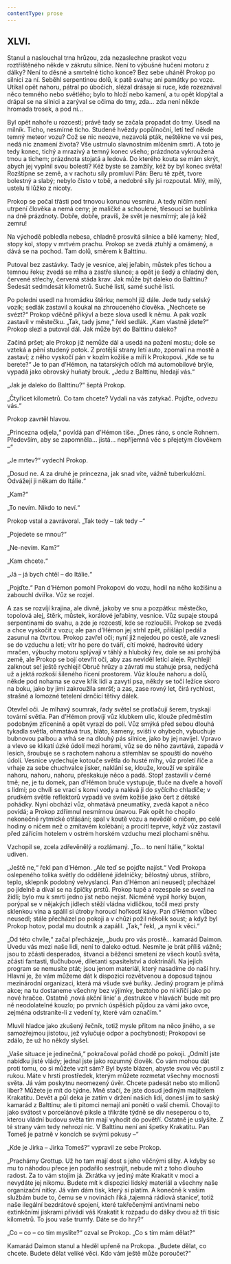 ```yaml
---
contentType: prose
---
```


## XLVI.

Stanul a naslouchal trna hrůzou, zda nezaslechne praskot vozu roztříštěného někde v zákrutu silnice. Není to výbušné hučení motoru z dálky? Není to děsné a smrtelné ticho konce? Bez sebe uháněl Prokop po silnici za ní. Seběhl serpentinou dolů, k patě svahu; ani památky po voze. Utíkal opět nahoru, pátral po úbočích, slézal drásaje si ruce, kde rozeznával něco temného nebo světlého; bylo to hloží nebo kamení, a tu opět klopýtal a drápal se na silnici a zarýval se očima do tmy, zda… zda není někde hromada trosek, a pod ní…

Byl opět nahoře u rozcestí; právě tady se začala propadat do tmy. Usedl na milník. Ticho, nesmírné ticho. Studené hvězdy popůlnoční, letí teď někde temný meteor vozu? Což se nic neozve, nezavolá pták, neštěkne ve vsi pes, nedá nic znamení života? Vše ustrnulo slavnostním mlčením smrti. A toto je tedy konec, tichý a mrazivý a temný konec všeho; prázdnota vykroužená tmou a tichem; prázdnota stojatá a ledová. Do kterého kouta se mám skrýt, abych jej vyplnil svou bolestí? Kéž byste se zamžily, kéž by byl konec světa! Rozštípne se země, a v rachotu síly promluví Pán: Beru tě zpět, tvore bolestný a slabý; nebylo čisto v tobě, a nedobré síly jsi rozpoutal. Milý, milý, ustelu ti lůžko z nicoty.

Prokop se počal třásti pod trnovou korunou vesmíru. A tedy ničím není utrpení člověka a nemá ceny; je maličké a schoulené, třesoucí se bublinka na dně prázdnoty. Dobře, dobře, pravíš, že svět je nesmírný; ale já kéž zemru!

Na východě pobledla nebesa, chladně prosvítá silnice a bílé kameny; hleď, stopy kol, stopy v mrtvém prachu. Prokop se zvedá ztuhlý a omámený, a dává se na pochod. Tam dolů, směrem k Balttinu.

Putoval bez zastávky. Tady je vesnice, alej jeřabin, můstek přes tichou a temnou řeku; zvedá se mlha a zastře slunce; a opět je šedý a chladný den, červené střechy, červená stáda krav. Jak může být daleko do Balttinu? Šedesát sedmdesát kilometrů. Suché listí, samé suché listí.

Po poledni usedl na hromádku štěrku; nemohl již dále. Jede tudy selský vozík; sedlák zastavil a koukal na zhrouceného člověka. „Nechcete se svézt?“ Prokop vděčně přikývl a beze slova usedl k němu. A pak vozík zastavil v městečku. „Tak, tady jsme,“ řekl sedlák. „Kam vlastně jdete?“ Prokop slezl a putoval dál. Jak může být do Balttinu daleko?

Začíná pršet; ale Prokop již nemůže dál a usedá na pažení mostu; dole se vzteká a pění studený potok. Z protější strany letí auto, zpomalí na mostě a zastaví; z něho vyskočí pán v kozím kožiše a míří k Prokopovi. „Kde se tu berete?“ Je to pan d’Hémon, na tatarských očích má automobilové brýle, vypadá jako obrovský huňatý brouk. „Jedu z Balttinu, hledají vás.“

„Jak je daleko do Balttinu?“ šeptá Prokop.

„Čtyřicet kilometrů. Co tam chcete? Vydali na vás zatykač. Pojďte, odvezu vás.“

Prokop zavrtěl hlavou.

„Princezna odjela,“ povídá pan d’Hémon tiše. „Dnes ráno, s oncle Rohnem. Především, aby se zapomněla… jistá… nepříjemná věc s přejetým člověkem –“

„Je mrtev?“ vydechl Prokop.

„Dosud ne. A za druhé je princezna, jak snad víte, vážně tuberkulózní. Odvážejí ji někam do Itálie.“

„Kam?“

„To nevím. Nikdo to neví.“

Prokop vstal a zavrávoral. „Tak tedy – tak tedy –“

„Pojedete se mnou?“

„Ne-nevím. Kam?“

„Kam chcete.“

„Já – já bych chtěl – do Itálie.“

„Pojďte.“ Pan d’Hémon pomohl Prokopovi do vozu, hodil na něho kožišinu a zabouchl dvířka. Vůz se rozjel.

A zas se rozvíjí krajina, ale divně, jakoby ve snu a pozpátku: městečko, topolová alej, štěrk, můstek, korálové jeřabiny, vesnice. Vůz supaje stoupá serpentinami do svahu, a zde je rozcestí, kde se rozloučili. Prokop se zvedá a chce vyskočit z vozu; ale pan d’Hémon jej strhl zpět, přišlápl pedál a zasunul na čtvrtou. Prokop zavřel oči; nyní již nejedou po cestě, ale vznesli se do vzduchu a letí; vítr ho pere do tváří, cítí mokré, hadrovité údery mračen, výbuchy motoru splývají v táhlý a hluboký řev, dole se asi prohýbá země, ale Prokop se bojí otevřít oči, aby zas neviděl letící aleje. Rychleji! zalknout se! ještě rychleji! Obruč hrůzy a závrati mu stahuje prsa, nedýchá už a jektá rozkoší šíleného řícení prostorem. Vůz klouže nahoru a dolů, někde pod nohama se ozve křik lidí a zavytí psa, někdy se točí ležíce skoro na boku, jako by jimi zakroužila smršť; a zas, zase rovný let, čirá rychlost, strašné a lomozné tetelení drnčící tětivy dálek.

Otevřel oči. Je mlhavý soumrak, řady světel se protlačují šerem, tryskají tovární světla. Pan d’Hémon províjí vůz klubkem ulic, klouže předměstím podobným zřícenině a opět vyrazí do polí. Vůz smýká před sebou dlouhá tykadla světla, ohmatává trus, bláto, kameny, sviští v ohybech, vybuchuje bubnovou palbou a vrhá se na dlouhý pás silnice, jako by jej navíjel. Vpravo a vlevo se klikatí úzké údolí mezi horami, vůz se do něho zavrtává, zapadá v lesích, šroubuje se s rachotem nahoru a střemhlav se spouští do nového údolí. Vesnice vydechuje kotouče světla do husté mlhy, vůz proletí řiče a vrhaje za sebe chuchvalce jisker, naklání se, klouže, krouží ve spirále nahoru, nahoru, nahoru, přeskakuje něco a padá. Stop! zastavili v černé tmě; ne, je tu domek, pan d’Hémon bruče vystupuje, tluče na dveře a hovoří s lidmi; po chvíli se vrací s konví vody a nalévá ji do syčícího chladiče; v prudkém světle reflektorů vypadá ve svém kožiše jako čert z dětské pohádky. Nyní obchází vůz, ohmatává pneumatiky, zvedá kapot a něco povídá; a Prokop zdřímnul nesmírnou únavou. Pak opět ho chopilo nekonečné rytmické otřásání; spal v koutě vozu a nevěděl o ničem, po celé hodiny o ničem než o zmítavém kolébání; a procitl teprve, když vůz zastavil před zářícím hotelem v ostrém horském vzduchu mezi plochami sněhu.

Vzchopil se, zcela zdřevěnělý a rozlámaný. „To… to není Itálie,“ koktal udiven.

„Ještě ne,“ řekl pan d’Hémon. „Ale teď se pojďte najíst.“ Vedl Prokopa oslepeného tolika světly do oddělené jídelničky; bělostný ubrus, stříbro, teplo, sklepník podobný velvyslanci. Pan d’Hémon ani neusedl; přecházel po jídelně a díval se na špičky prstů. Prokop tupě a rozespale se svezl na židli; bylo mu k smrti jedno jíst nebo nejíst. Nicméně vypil horký bujon, porýpal se v nějakých jídlech stěží vládna vidličkou, točil mezi prsty sklenkou vína a spálil si útroby horoucí hořkostí kávy. Pan d’Hémon vůbec neusedl; stále přecházel po pokoji a v chůzi požil několik soust; a když byl Prokop hotov, podal mu doutník a zapálil. „Tak,“ řekl, „a nyní k věci.“

„Od této chvíle,“ začal přecházeje, „budu pro vás prostě… kamarád Daimon. Uvedu vás mezi naše lidi, není to daleko odtud. Nesmíte je brát příliš vážně; jsou to zčásti desperados, štvanci a běženci smetení ze všech koutů světa, zčásti fantasti, tlučhubové, diletanti spasitelství a doktrináři. Na jejich program se nemusíte ptát; jsou jenom materiál, který nasadíme do naší hry. Hlavní je, že vám můžeme dát k dispozici rozvětvenou a doposud tajnou mezinárodní organizaci, která má všude své buňky. Jediný program je přímá akce; na tu dostaneme všechny bez výjimky, beztoho po ní křičí jako po nové hračce. Ostatně ‚nová akční linie‘ a ‚destrukce v hlavách‘ bude mít pro ně neodolatelné kouzlo; po prvních úspěších půjdou za vámi jako ovce, zejména odstraníte-li z vedení ty, které vám označím.“

Mluvil hladce jako zkušený řečník, totiž mysle přitom na něco jiného, a se samozřejmou jistotou, jež vylučuje odpor a pochybnosti; Prokopovi se zdálo, že už ho někdy slyšel.

„Vaše situace je jedinečná,“ pokračoval pořád chodě po pokoji. „Odmítl jste nabídku jisté vlády; jednal jste jako rozumný člověk. Co vám mohou dát proti tomu, co si můžete vzít sám? Byl byste blázen, abyste svou věc pustil z rukou. Máte v hrsti prostředek, kterým můžete rozmetat všechny mocnosti světa. Já vám poskytnu neomezený úvěr. Chcete padesát nebo sto milionů liber? Můžete je mít do týdne. Mně stačí, že jste dosud jediným majitelem Krakatitu. Devět a půl deka je zatím v držení našich lidí, donesl jim to saský kamarád z Balttinu; ale ti pitomci nemají ani ponětí o vaší chemii. Chovají to jako svátost v porcelánové piksle a třikráte týdně se div neseperou o to, kterou vládní budovu světa tím mají vyhodit do povětří. Ostatně je uslyšíte. Z té strany vám tedy nehrozí nic. V Balttinu není ani špetky Krakatitu. Pan Tomeš je patrně v koncích se svými pokusy –“

„Kde je Jirka – Jirka Tomeš?“ vypravil ze sebe Prokop.

„Prachárny Grottup. Už ho tam mají dost s jeho věčnými sliby. A kdyby se mu to náhodou přece jen podařilo sestrojit, nebude mít z toho dlouho radost. Za to vám stojím já. Zkrátka vy jediný máte Krakatit v moci a nevydáte jej nikomu. Budete mít k dispozici lidský materiál a všechny naše organizační nitky. Já vám dám tisk, který si platím. A konečně k vašim službám bude to, čemu se v novinách říká ‚tajemná rádiová stanice‘, totiž naše ilegální bezdrátové spojení, které takřečenými antivlnami nebo extinkčními jiskrami přivádí váš Krakatit k rozpadu do dálky dvou až tří tisíc kilometrů. To jsou vaše trumfy. Dáte se do hry?“

„Co – co – co tím myslíte?“ ozval se Prokop. „Co s tím mám dělat?“

Kamarád Daimon stanul a hleděl upřeně na Prokopa. „Budete dělat, co chcete. Budete dělat veliké věci. Kdo vám ještě může poroučet?“
